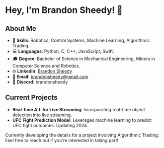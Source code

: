 # Hey, I'm Brandon Sheedy! 👋

## About Me

- 🔧 **Skills**: Robotics, Control Systems, Machine Learning, Algorithmic Trading.
- 💻 **Languages**: Python, C, C++, JavaScript, Swift.
- 🎓 **Degree**: Bachelor of Science in Mechanical Engineering, Minors in Computer Science and Robotics.
- 🌐 **LinkedIn**: [Brandon Sheedy](https://www.linkedin.com/in/brandon-sheedy/)
- 📧 **Email**: [brandonsheedy@gmail.com](mailto:brandonsheedy@gmail.com)
- 💬 **Discord**: brandonsheedy

## Current Projects

- **Real-time A.I. for Live Streaming**: Incorporating real-time object detection into live streaming.
- **UFC Fight Prediction Model**: Leverages machine learning to predict UFC fight outcomes. Updating 2024.

Currently developing the details for a project involving Algorithmic Trading. Feel free to reach out if you're interested in taking part!
